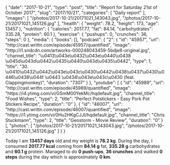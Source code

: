 {
    "date": "2017-10-21",
    "type": "post",
    "title": "Report for Saturday 21st of October 2017",
    "slug": "2017\/10\/21",
    "categories": [
        "Daily report"
    ],
    "images": [
        "\/photos\/2017-10-21\/20171021_143043.jpg",
        "\/photos\/2017-10-21\/20171021_145126.jpg"
    ],
    "health": {
        "weight": 78.2,
        "height": 173,
        "age": 13457
    },
    "nutrition": {
        "calories": 2017.77,
        "fat": 84.14,
        "carbohydrates": 335.28,
        "protein": 60.1
    },
    "exercise": {
        "pushups": 0,
        "crunches": 36,
        "steps": 0
    },
    "media": {
        "books": [],
        "podcast": {
            "2": {
                "id": "45957",
                "url": "http:\/\/cast.writtn.com\/episode\/45957\/quantified",
                "image": "http:\/\/i1.sndcdn.com\/artworks-000248043459-5bdje8-original.jpg",
                "channel_title": "\u0413\u043e\u0432\u043e\u0440\u0438 \u045d\u043d\u0442\u0435\u0440\u043d\u0435\u0442",
                "type": 1,
                "title": "30. \u0410\u0432\u0442\u043e\u043c\u0430\u0442\u0438\u0437\u0430\u0446\u0438\u044f \u0443 \u0434\u043e\u043c\u0430 (feat. Clappingmonkey)",
                "duration": "7307"
            }
        },
        "youtube": [
            {
                "id": "45989",
                "url": "http:\/\/cast.writtn.com\/episode\/45989\/quantified",
                "image": "https:\/\/i4.ytimg.com\/vi\/GSmM00YekMc\/hqdefault.jpg",
                "channel_title": "Food Wishes",
                "type": 2,
                "title": "Perfect Potstickers - Easy Pork Pot Stickers Recipe",
                "duration": "0"
            },
            {
                "id": "46007",
                "url": "http:\/\/cast.writtn.com\/episode\/46007\/quantified",
                "image": "https:\/\/i1.ytimg.com\/vi\/0Hu2HKgCJJI\/hqdefault.jpg",
                "channel_title": "Chris Stuckmann",
                "type": 2,
                "title": "Geostorm - Movie Review",
                "duration": "0"
            }
        ],
        "photos": [
            "\/photos\/2017-10-21\/20171021_143043.jpg",
            "\/photos\/2017-10-21\/20171021_145126.jpg"
        ]
    }
}

Today I am <strong>13457 days</strong> old and my weight is <strong>78.2 kg</strong>. During the day, I consumed <strong>2017.77 kcal</strong> coming from <strong>84.14 g</strong> fat, <strong>335.28 g</strong> carbohydrates and <strong>60.1 g</strong> protein. Managed to do <strong>0 push-ups</strong>, <strong>36 crunches</strong> and walked <strong>0 steps</strong> during the day which is approximately <strong>0 km</strong>.